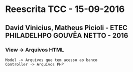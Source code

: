# Reescrita TCC - 15-09-2016 #

## David Vinicius, Matheus Picioli - ETEC PHILADELHPO GOUVÊA NETTO - 2016 ##

### View -> Arquivos HTML
    Model -> Arquivos que tem acesso ao banco
    Controller -> Arquivos PHP
###